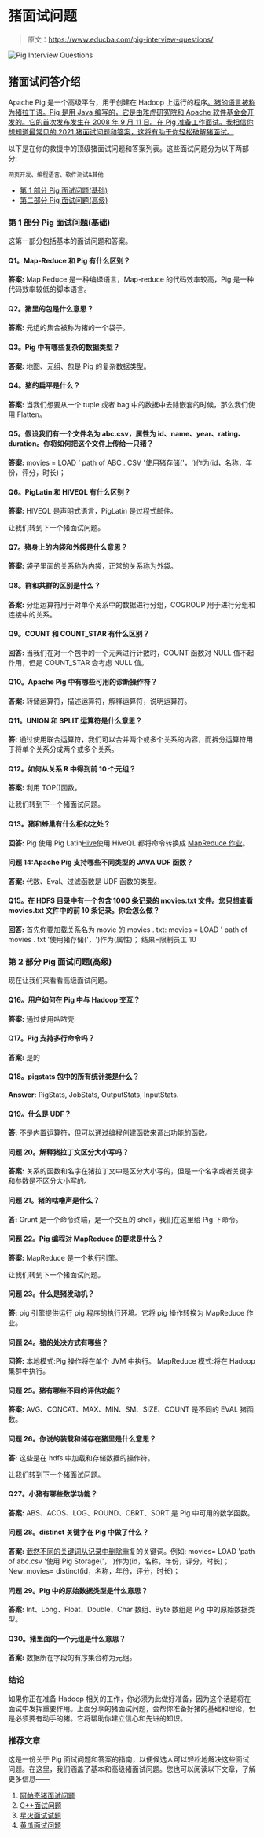 # 猪面试问题

> 原文：<https://www.educba.com/pig-interview-questions/>

![Pig Interview Questions](img/267f2ddcc5b01c94783bea2c8a0abaa0.png)



## 猪面试问答介绍

Apache Pig 是一个高级平台，用于创建在 Hadoop 上运行的程序[。猪的语言被称为猪拉丁语。Pig 是用 Java 编写的，它是由雅虎研究院和 Apache 软件基金会开发的。它的首次发布发生在 2008 年 9 月 11 日。在 Pig 准备工作面试。我相信你想知道最常见的 2021 猪面试问题和答案，这将有助于你轻松破解猪面试。](https://www.educba.com/hadoop-admin-interview-questions/)

以下是在你的救援中的顶级猪面试问题和答案列表。这些面试问题分为以下两部分:

<small>网页开发、编程语言、软件测试&其他</small>

*   [第 1 部分 Pig 面试问题(基础)](#1)
*   [第二部分 Pig 面试问题(高级)](#2)

### 第 1 部分 Pig 面试问题(基础)

这第一部分包括基本的面试问题和答案。

#### Q1。Map-Reduce 和 Pig 有什么区别？

**答案:**
Map Reduce 是一种编译语言，Map-reduce 的代码效率较高，Pig 是一种代码效率较低的脚本语言。

#### Q2。猪里的包是什么意思？

**答案:**
元组的集合被称为猪的一个袋子。

#### Q3。Pig 中有哪些复杂的数据类型？

**答案:**
地图、元组、包是 Pig 的复杂数据类型。

#### Q4。猪的扁平是什么？

**答案:**
当我们想要从一个 tuple 或者 bag 中的数据中去除嵌套的时候，那么我们使用 Flatten。

#### Q5。假设我们有一个文件名为 abc.csv，属性为 id、name、year、rating、duration。你将如何把这个文件上传给一只猪？

**答案:**
movies = LOAD ' path of ABC . CSV '使用猪存储('，')作为(id，名称，年份，评分，时长)；

#### Q6。PigLatin 和 HIVEQL 有什么区别？

**答案:**
HIVEQL 是声明式语言，PigLatin 是过程式邮件。

让我们转到下一个猪面试问题。

#### Q7。猪身上的内袋和外袋是什么意思？

**答案:**
袋子里面的关系称为内袋，正常的关系称为外袋。

#### Q8。群和共群的区别是什么？

**答案:**
分组运算符用于对单个关系中的数据进行分组，COGROUP 用于进行分组和连接中的关系。

#### Q9。COUNT 和 COUNT_STAR 有什么区别？

**回答:**
当我们在对一个包中的一个元素进行计数时，COUNT 函数对 NULL 值不起作用，但是 COUNT_STAR 会考虑 NULL 值。

#### Q10。Apache Pig 中有哪些可用的诊断操作符？

**答案:**
转储运算符，描述运算符，解释运算符，说明运算符。

#### Q11。UNION 和 SPLIT 运算符是什么意思？

**答:**
通过使用联合运算符，我们可以合并两个或多个关系的内容，而拆分运算符用于将单个关系分成两个或多个关系。

#### Q12。如何从关系 R 中得到前 10 个元组？

**答案:**
利用 TOP()函数。

让我们转到下一个猪面试问题。

#### Q13。猪和蜂巢有什么相似之处？

**回答:**
Pig 使用 Pig Latin[Hive](https://www.educba.com/hive-interview-questions/)使用 HiveQL 都将命令转换成 [MapReduce 作业](https://www.educba.com/mapreduce-interview-questions/)。

#### 问题 14:Apache Pig 支持哪些不同类型的 JAVA UDF 函数？

**答案:**
代数、Eval、过滤函数是 UDF 函数的类型。

#### Q15。在 HDFS 目录中有一个包含 1000 条记录的 movies.txt 文件。您只想查看 movies.txt 文件中的前 10 条记录。你会怎么做？

**回答:**
首先你要加载关系名为 movie 的 movies . txt:
movies = LOAD ' path of movies . txt '使用猪存储('，')作为(属性)；
结果=限制员工 10

### 第 2 部分 Pig 面试问题(高级)

现在让我们来看看高级面试问题。

#### Q16。用户如何在 Pig 中与 Hadoop 交互？

**答案:**
通过使用咕哝壳

#### Q17。Pig 支持多行命令吗？

**答案:**
是的

#### Q18。pigstats 包中的所有统计类是什么？

**Answer:**
PigStats, JobStats, OutputStats, InputStats.

#### Q19。什么是 UDF？

**答:**
不是内置运算符，但可以通过编程创建函数来调出功能的函数。

#### 问题 20。解释猪拉丁文区分大小写吗？

**答案:**
关系的函数和名字在猪拉丁文中是区分大小写的，但是一个名字或者关键字和参数是不区分大小写的。

#### 问题 21。猪的咕噜声是什么？

**答:**
Grunt 是一个命令终端，是一个交互的 shell，我们在这里给 Pig 下命令。

#### 问题 22。Pig 编程对 MapReduce 的要求是什么？

**答案:**
MapReduce 是一个执行引擎。

让我们转到下一个猪面试问题。

#### 问题 23。什么是猪发动机？

**答:**
pig 引擎提供运行 pig 程序的执行环境。它将 pig 操作转换为 MapReduce 作业。

#### 问题 24。猪的处决方式有哪些？

**回答:**
本地模式:Pig 操作将在单个 JVM 中执行。
MapReduce 模式:将在 Hadoop 集群中执行。

#### 问题 25。猪有哪些不同的评估功能？

**答案:**
AVG、CONCAT、MAX、MIN、SM、SIZE、COUNT 是不同的 EVAL 猪函数。

#### 问题 26。你说的装载和储存在猪里是什么意思？

**答:**
这些是在 hdfs 中加载和存储数据的操作符。

让我们转到下一个猪面试问题。

#### Q27。小猪有哪些数学功能？

**答案:**
ABS、ACOS、LOG、ROUND、CBRT、SORT 是 Pig 中可用的数学函数。

#### 问题 28。distinct 关键字在 Pig 中做了什么？

**答案:**
[截然不同的关键词从记录中删除](https://www.educba.com/distinct-keyword-in-sql/)重复的关键词。例如:
movies= LOAD 'path of abc.csv '使用 Pig Storage('，')作为(id，名称，年份，评分，时长)；
New_movies= distinct(id，名称，年份，评分，时长)；

#### 问题 29。Pig 中的原始数据类型是什么意思？

**答案:**
Int、Long、Float、Double、Char 数组、Byte 数组是 Pig 中的原始数据类型。

#### Q30。猪里面的一个元组是什么意思？

**答案:**
数据所在字段的有序集合称为元组。

### 结论

如果你正在准备 Hadoop 相关的工作，你必须为此做好准备，因为这个话题将在面试中发挥重要作用。上面分享的猪面试问题，会帮你准备好猪的基础和理论，但是必须要有动手的猪。它将帮助你建立信心和先进的知识。

### 推荐文章

这是一份关于 Pig 面试问题和答案的指南，以便候选人可以轻松地解决这些面试问题。在这里，我们涵盖了基本和高级猪面试问题。您也可以阅读以下文章，了解更多信息——

1.  [阿帕奇猪面试问题](https://www.educba.com/apache-pig-interview-questions/)
2.  [C++面试问题](https://www.educba.com/c-plus-plus-interview-questions/)
3.  [星火面试试题](https://www.educba.com/spark-interview-questions/)
4.  [黄瓜面试问题](https://www.educba.com/cucumber-interview-questions/)





